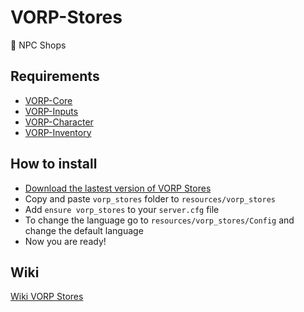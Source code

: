 # VORP-Stores
🛒 NPC Shops

## Requirements
- [VORP-Core](https://github.com/VORPCORE/VORP-Core/releases)
- [VORP-Inputs](https://github.com/VORPCORE/VORP-Inputs/releases)
- [VORP-Character](https://github.com/VORPCORE/VORP-Character/releases)
- [VORP-Inventory](https://github.com/VORPCORE/VORP-Inventory/releases)

## How to install
* [Download the lastest version of VORP Stores](https://github.com/VORPCORE/VORP-Stores/releases)
* Copy and paste ```vorp_stores``` folder to ```resources/vorp_stores```
* Add ```ensure vorp_stores``` to your ```server.cfg``` file
* To change the language go to ```resources/vorp_stores/Config``` and change the default language
* Now you are ready!

## Wiki
[Wiki VORP Stores](http://docs.vorpcore.com:3000/vorp-stores)
